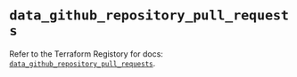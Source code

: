 # `data_github_repository_pull_requests`

Refer to the Terraform Registory for docs: [`data_github_repository_pull_requests`](https://www.terraform.io/docs/providers/github/d/repository_pull_requests).

